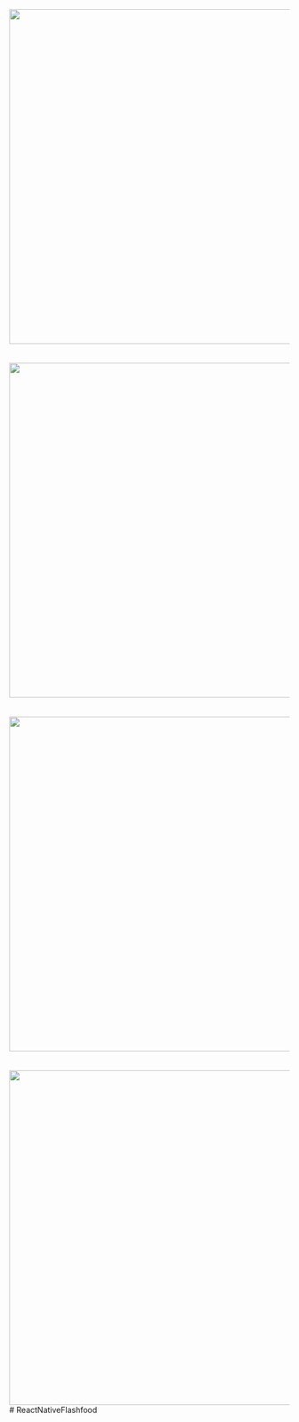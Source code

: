 <img src="https://github.com/user-attachments/assets/ce2bf4b6-6813-4e2f-a42a-89cd1ab253a3" width="600">
<br><br><br>
<img src="https://github.com/user-attachments/assets/fbf0ab5f-afa4-4063-af7e-6708b151d64d" width="600">
<br><br><br>
<img src="https://github.com/user-attachments/assets/0e944844-d056-46d7-b3fa-4517a7e4432d" width="600">
<br><br><br>
<img src="https://github.com/user-attachments/assets/b0c21b65-ce09-44cc-af95-1bb6941e7c35" width="600">
#   R e a c t N a t i v e F l a s h f o o d  
 